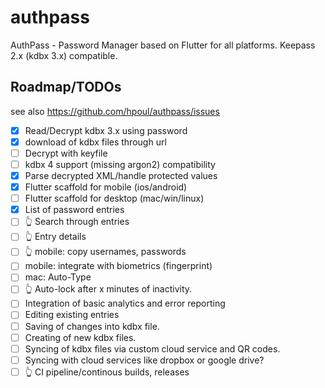 # authpass

AuthPass - Password Manager based on Flutter for all platforms. Keepass 2.x (kdbx 3.x) compatible.

## Roadmap/TODOs

see also https://github.com/hpoul/authpass/issues

* [x] Read/Decrypt kdbx 3.x using password
* [x] download of kdbx files through url
* [ ] Decrypt with keyfile
* [ ] kdbx 4 support (missing argon2) compatibility
* [x] Parse decrypted XML/handle protected values
* [x] Flutter scaffold for mobile (ios/android)
* [ ] Flutter scaffold for desktop (mac/win/linux)
* [x] List of password entries
* [ ] 👆️ Search through entries
* [ ] 👆️ Entry details
* [ ] 👆️ mobile: copy usernames, passwords
* [ ] mobile: integrate with biometrics (fingerprint)
* [ ] mac: Auto-Type
* [ ] 👆️ Auto-lock after x minutes of inactivity.
* [ ] Integration of basic analytics and error reporting
* [ ] Editing existing entries
* [ ] Saving of changes into kdbx file.
* [ ] Creating of new kdbx files.
* [ ] Syncing of kdbx files via custom cloud service and QR codes.
* [ ] Syncing with cloud services like dropbox or google drive?
* [ ] 👆️ CI pipeline/continous builds, releases
